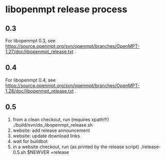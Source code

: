 libopenmpt release process
==========================

0.3
---

For libopenmpt 0.3, see
https://source.openmpt.org/svn/openmpt/branches/OpenMPT-1.27/doc/libopenmpt_release.txt
.

0.4
---

For libopenmpt 0.4, see
https://source.openmpt.org/svn/openmpt/branches/OpenMPT-1.28/doc/libopenmpt_release.txt
.

0.5
---

 1. from a clean checkout, run (requires xpath!!!)
        ./build/svn/do_libopenmpt_release.sh
 2. website: add release announcement
 3. website: update download links
 4. wait for buildbot
 5. in a website checkout, run (as printed by the release script)
        ./release-0.5.sh $NEWVER +release
